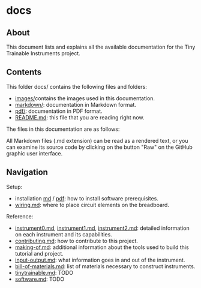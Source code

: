 # docs

## About

This document lists and explains all the available documentation for the Tiny Trainable Instruments project.

## Contents

This folder docs/ contains the following files and folders:


* [images/](images/)contains the images used in this documentation.
* [markdown/](md/): documentation in Markdown format. 
* [pdf/](pdf/): documentation in PDF format.
* [README.md](README.md): this file that you are reading right now.

The files in this documentation are as follows:

All Markdown files (.md extension) can be read as a rendered text, or you can examine its source code by clicking on the button "Raw" on the GitHub graphic user interface.

## Navigation

Setup:
* installation [md](md/installation.md) / [pdf](pdf/installation.pdf): how to install software prerequisites.
* [wiring.md](wiring.md): where to place circuit elements on the breadboard.

Reference:
* [instrument0.md](instrument0.md), [instrument1.md](instrument1.md), [instrument2.md](instrument2.md): detailed information on each instrument and its capabilities.
* [contributing.md](contributing.md): how to contribute to this project.
* [making-of.md](making-of.md): additional information about the tools used to build this tutorial and project.
* [input-output.md](input-output.md): what information goes in and out of the instrument.
* [bill-of-materials.md](bill-of-materials.md): list of materials necessary to construct instruments.
* [tinytrainable.md](tinytrainable.md): TODO
* [software.md](software.md): TODO

